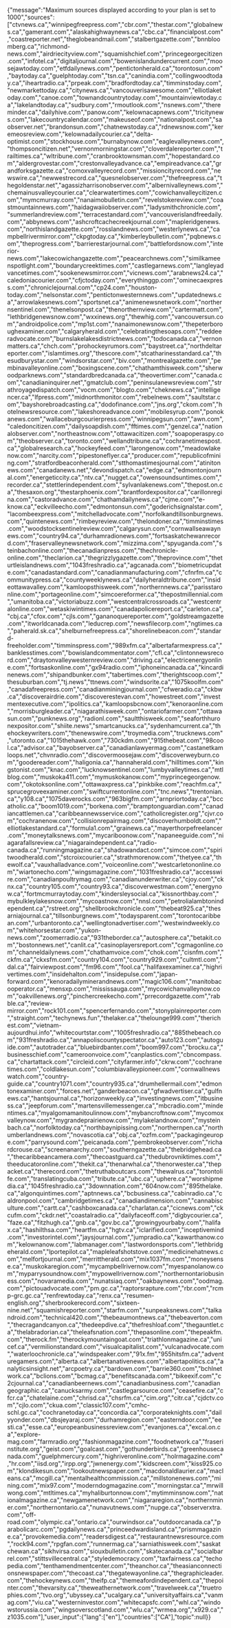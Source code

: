 {"message":"Maximum sources displayed according to your plan is set to 1000","sources":["ctvnews.ca","winnipegfreepress.com","cbr.com","thestar.com","globalnews.ca","gamerant.com","alaskahighwaynews.ca","cbc.ca","financialpost.com","coastreporter.net","theglobeandmail.com","stalbertgazette.com","bnnbloomberg.ca","richmond-news.com","airdriecityview.com","squamishchief.com","princegeorgecitizen.com","infotel.ca","digitaljournal.com","bowenislandundercurrent.com","moosejawtoday.com","etfdailynews.com","pentictonherald.ca","torontosun.com","baytoday.ca","guelphtoday.com","tsn.ca","canindia.com","collingwoodtoday.ca","iheartradio.ca","prpeak.com","bradfordtoday.ca","timminstoday.com","newmarkettoday.ca","citynews.ca","vancouverisawesome.com","elliotlaketoday.com","canoe.com","townandcountrytoday.com","mountainviewtoday.ca","lakelandtoday.ca","sudbury.com","rmoutlook.com","nsnews.com","thereminder.ca","dailyhive.com","panow.com","kelownacapnews.com","tricitynews.com","lakecountrycalendar.com","makeuseof.com","nationalpost.com","saobserver.net","brandonsun.com","chatnewstoday.ca","rdnewsnow.com","keremeosreview.com","kelownadailycourier.ca","delta-optimist.com","stockhouse.com","burnabynow.com","eaglevalleynews.com","thompsoncitizen.net","vernonmorningstar.com","cloverdalereporter.com","trailtimes.ca","wltribune.com","cranbrooktownsman.com","hopestandard.com","aldergrovestar.com","crestonvalleyadvance.ca","empireadvance.ca","grandforksgazette.ca","comoxvalleyrecord.com","missioncityrecord.com","newswire.ca","newwestrecord.ca","quesnelobserver.com","thefreepress.ca","thegoldenstar.net","agassizharrisonobserver.com","albernivalleynews.com","chemainusvalleycourier.ca","clearwatertimes.com","cowichanvalleycitizen.com","mymcmurray.com","nanaimobulletin.com","revelstokereview.com","coastmountainnews.com","haidagwaiiobserver.com","ladysmithchronicle.com","summerlandreview.com","terracestandard.com","vancouverislandfreedaily.com","abbynews.com","ashcroftcachecreekjournal.com","mapleridgenews.com","northislandgazette.com","rosslandnews.com","westerlynews.ca","campbellrivermirror.com","ckpgtoday.ca","kimberleybulletin.com","pqbnews.com","theprogress.com","barrierestarjournal.com","battlefordsnow.com","interior-news.com","lakecowichangazette.com","peacearchnews.com","similkameenspotlight.com","boundarycreektimes.com","castlegarnews.com","langleyadvancetimes.com","sookenewsmirror.com","vicnews.com","arabnews24.ca","caledoniacourier.com","cfjctoday.com","everythinggp.com","ominecaexpress.com","chroniclejournal.com","cp24.com","houston-today.com","nelsonstar.com","pentictonwesternnews.com","updatednews.ca","arrowlakesnews.com","sportsnet.ca","animenewsnetwork.com","northernsentinel.com","thenelsonpost.ca","thenorthernview.com","cartermatt.com","lethbridgenewsnow.com","wxxinews.org","thewhig.com","vancouversun.com","androidpolice.com","mp1st.com","nanaimonewsnow.com","thepeterboroughexaminer.com","calgaryherald.com","celebratingthesoaps.com","reddeeradvocate.com","burnslakelakesdistrictnews.com","todocanada.ca","vernonmatters.ca","chch.com","prohockeyrumors.com","baystreet.ca","northdeltareporter.com","islamtimes.org","thescore.com","stcatharinesstandard.ca","thesudburystar.com","windsorstar.com","biv.com","montrealgazette.com","pembinavalleyonline.com","boxingscene.com","chathamthisweek.com","sherwoodparknews.com","standardbredcanada.ca","theovertimer.com","canada.com","canadianinquirer.net","gmatclub.com","peninsulanewsreview.com","strathroyagedispatch.com","vocm.com","blogto.com","cheknews.ca","intelligencer.ca","lfpress.com","midnorthmonitor.com","rebelnews.com","saultstar.com","bayshorebroadcasting.ca","dodofinance.com","jns.org","ckom.com","hotelnewsresource.com","lakeshoreadvance.com","mobilesyrup.com","ponokanews.com","wallaceburgcourierpress.com","winnipegsun.com","awn.com","caledoncitizen.com","dailysoapdish.com","fftimes.com","genzel.ca","nationalobserver.com","northeastnow.com","ottawacitizen.com","soapoperaspy.com","theobserver.ca","toronto.com","wellandtribune.ca","cochranetimespost.ca","globalresearch.ca","hockeyfeed.com","larongenow.com","meadowlakenow.com","narcity.com","pipestoneflyer.ca","producer.com","republicofmining.com","stratfordbeaconherald.com","stthomastimesjournal.com","atinitonews.com","canadanews.net","devondispatch.ca","edge.ca","edmontonjournal.com","energeticcity.ca","ntv.ca","nugget.ca","owensoundsuntimes.com","recorder.ca","stettlerindependent.com","sylvanlakenews.com","thepost.on.ca","thesaxon.org","thestarphoenix.com","brantfordexpositor.ca","carillonregina.com","castoradvance.com","chathamdailynews.ca","cjme.com","e-know.ca","eckvilleecho.com","edmontonsun.com","goderichsignalstar.com","lacombeexpress.com","mitchelladvocate.com","norfolkandtillsonburgnews.com","quintenews.com","rimbeyreview.com","thelondoner.ca","timminstimes.com","woodstocksentinelreview.com","calgarysun.com","cornwallseawaynews.com","country94.ca","durhamradionews.com","fortsaskatchewanrecord.com","fraservalleynewsnetwork.com","mizzima.com","spyuganda.com","steinbachonline.com","thecanadianpress.com","thechronicle-online.com","theclarion.ca","thegrizzlygazette.com","theprovince.com","theturtleislandnews.com","1043freshradio.ca","agcanada.com","biometricupdate.com","canadastandard.com","canadianmanufacturing.com","cfnrfm.ca","communitypress.ca","countyweeklynews.ca","dailyheraldtribune.com","insideottawavalley.com","kamloopsthisweek.com","northernnews.ca","parisstaronline.com","portageonline.com","simcoereformer.ca","thepostmillennial.com","umanitoba.ca","victoriabuzz.com","westcentralcrossroads.ca","westcentralonline.com","wetaskiwintimes.com","canadapolicereport.ca","carleton.ca","cbj.ca","cfox.com","cjls.com","gananoquereporter.com","goldstreamgazette.com","itworldcanada.com","leducrep.com","newsfilecorp.com","ngtimes.ca","paherald.sk.ca","shelburnefreepress.ca","shorelinebeacon.com","standard-freeholder.com","timminspress.com","989xfm.ca","albertafarmexpress.ca","banklesstimes.com","bowislandcommentator.com","cfl.ca","clintonnewsrecord.com","draytonvalleywesternreview.com","driving.ca","electricenergyonline.com","fortsaskonline.com","gx94radio.com","iphoneincanada.ca","kincardinenews.com","shipandbunker.com","tabertimes.com","therightscoop.com","thesuburban.com","tj.news","ttnews.com","windsorite.ca","1075koolfm.com","canadafreepress.com","canadianminingjournal.com","cfweradio.ca","ckbw.ca","discoverairdrie.com","discoverestevan.com","howestreet.com","investmentexecutive.com","ipolitics.ca","kamloopsbcnow.com","kenoraonline.com","morrisburgleader.ca","niagarathisweek.com","ontariofarmer.com","ottawasun.com","punknews.org","radionl.com","saultthisweek.com","seaforthhuronexpositor.com","shiite.news","smartcanucks.ca","sydenhamcurrent.ca","thehockeywriters.com","thenewswire.com","troymedia.com","trucknews.com","utoronto.ca","1015thehawk.com","730ckdm.com","915thebeat.com","98cool.ca","advisor.ca","bayobserver.ca","canadianlawyermag.com","castanetkamloops.net","chvnradio.com","discovermoosejaw.com","discoverweyburn.com","goodereader.com","haligonia.ca","hannaherald.com","hilltimes.com","kingstonist.com","knac.com","lucknowsentinel.com","lumbyvalleytimes.ca","mtlblog.com","muskoka411.com","mymuskokanow.com","myprincegeorgenow.com","okotoksonline.com","ottawaxpress.ca","pinkbike.com","reachfm.ca","sprucegroveexaminer.com","swiftcurrentonline.com","tnc.news","trentonian.ca","y108.ca","1075daverocks.com","963bigfm.com","arnpriortoday.ca","bccatholic.ca","boom1019.com","borkena.com","bramptonguardian.com","canadiancattlemen.ca","caribbeannewsservice.com","catholicregister.org","cjvr.com","cochranenow.com","collisionrepairmag.com","discoverhumboldt.com","elliotlakestandard.ca","formula1.com","grainews.ca","mayerthorpefreelancer.com","moneytalksnews.com","mycariboonow.com","napaneeguide.com","niagarafallsreview.ca","niagaraindependent.ca","radio-canada.ca","runningmagazine.ca","shadowandact.com","simcoe.com","spiritwoodherald.com","stcroixcourier.ca","strathmorenow.com","thetyee.ca","thewolf.ca","vauxhalladvance.com","voiceonline.com","westcarletononline.com","wiartonecho.com","wingsmagazine.com","1031freshradio.ca","accesswire.com","canadianpoultrymag.com","canadianunderwriter.ca","cjoy.com","cknx.ca","country105.com","country93.ca","discoverwestman.com","energynow.ca","fortmcmurraytoday.com","kindersleysocial.ca","kissnorthbay.com","mybulkleylakesnow.com","mycoastnow.com","nnsl.com","petrolialambtonindependent.ca","rstreet.org","shellbrookchronicle.com","thebeat925.ca","thesarniajournal.ca","tillsonburgnews.com","todaysparent.com","torontocaribbean.com","urbantoronto.ca","wellingtonadvertiser.com","westwindweekly.com","whitehorsestar.com","yukon-news.com","zoomerradio.ca","931theborder.ca","autosphere.ca","betakit.com","bostonnews.net","canlit.ca","casinoplayersreport.com","cgmagonline.com","channeldailynews.com","chathamvoice.com","chok.com","cisnfm.com","ckfm.ca","ckxsfm.com","country104.com","country929.com","cultmtl.com","dal.ca","fairviewpost.com","fm96.com","fool.ca","halifaxexaminer.ca","highrivertimes.com","insidehalton.com","insidepulse.com","japan-forward.com","kenoradailyminerandnews.com","magic106.com","manitobacooperator.ca","mensxp.com","mississauga.com","mycowichanvalleynow.com","oakvillenews.org","pinchercreekecho.com","prrecordgazette.com","rabble.ca","review-mirror.com","rock101.com","spencerfernando.com","stonyplainreporter.com","straight.com","techynews.fun","thelaker.ca","thelounge999.com","therichest.com","vietnam-aujourdhui.info","whitecourtstar.com","1005freshradio.ca","885thebeach.com","931freshradio.ca","annapoliscountyspectator.ca","auto123.com","autoguide.com","autotrader.ca","bluebirdbanter.com","boom997.com","brocku.ca","businesschief.com","cameroonvoice.com","canplastics.com","cbncompass.ca","chartattack.com","circleid.com","cityfarmer.info","ckrw.com","cochranetimes.com","coldlakesun.com","columbiavalleypioneer.com","cornwallnewswatch.com","country-guide.ca","country1071.com","country935.ca","drumhellermail.com","edmontonexaminer.com","forces.net","ganderbeacon.ca","gfwadvertiser.ca","gulfnews.ca","hantsjournal.ca","horizonweekly.ca","investingnews.com","itbusiness.ca","jeepforum.com","martensvillemessenger.ca","mbcradio.com","mindentimes.ca","myalgomamanitoulinnow.com","mybancroftnow.com","mycomoxvalleynow.com","mygrandeprairienow.com","mylakelandnow.com","mysteinbach.ca","norfolktoday.ca","northbaynipissing.com","northernpen.ca","northumberlandnews.com","novascotia.ca","obj.ca","ozfm.com","packagingeurope.com","parrysound.com","peicanada.com","pembrokeobserver.com","richardcrouse.ca","screenanarchy.com","southerngazette.ca","thebridgehead.ca","thecaribbeancamera.com","thecoastguard.ca","thedubrovniktimes.com","theeducatoronline.com","thekit.ca","thenarwhal.ca","thenorwester.ca","thepacket.ca","therecord.com","thetruthaboutcars.com","thewalrus.ca","torontolife.com","translatingcuba.com","tribute.ca","ubc.ca","uphere.ca","worshipmedia.ca","1045freshradio.ca","3downnation.com","604now.com","895thelake.ca","algonquintimes.com","aptnnews.ca","bcbusiness.ca","cabinradio.ca","caldronpool.com","cambridgetimes.ca","canadiandimension.com","cannabisculture.com","cartt.ca","cashboxcanada.ca","charlatan.ca","cicnews.com","ckcufm.com","ckdr.net","coastalradio.ca","dailyfaceoff.com","digbycourier.ca","faze.ca","fitzhugh.ca","gnb.ca","gov.bc.ca","growingyourbaby.com","halifax.ca","hashilthsa.com","heartfm.ca","hgtv.ca","iclarified.com","inceptivemind.com","investorintel.com","jaysjournal.com","jumpradio.ca","kawarthanow.com","kelownanow.com","labmanager.com","lastwordonsports.com","lethbridgeherald.com","lportepilot.ca","mapleleafshotstove.com","medicinehatnews.com","melfortjournal.com","merrittherald.com","mix1037fm.com","moneysense.ca","muskokaregion.com","mycampbellrivernow.com","myespanolanow.com","myparrysoundnow.com","mypowellrivernow.com","northernontariobusiness.com","novaramedia.com","nunatsiaq.com","oakbaynews.com","oodmag.com","pictouadvocate.com","pm.gc.ca","raptorsrapture.com","rbr.com","rcmp-grc.gc.ca","renfrewtoday.ca","renx.ca","resumen-english.org","sherbrookerecord.com","sixteen-nine.net","squamishreporter.com","starfm.com","sunpeaksnews.com","talkandroid.com","technical420.com","thebeaumontnews.ca","thebeaverton.com","thecragandcanyon.ca","thedeepdive.ca","thefreshloaf.com","thegauntlet.ca","thelabradorian.ca","theleafsnation.com","thepasonline.com","thepeakfm.com","therock.fm","therockymountaingoat.com","triathlonmagazine.ca","unicef.ca","vermilionstandard.com","visualcapitalist.com","vulcanadvocate.com","waterloochronicle.ca","windspeaker.com","91x.fm","955hitsfm.ca","adventuregamers.com","alberta.ca","albertanativenews.com","albertapolitics.ca","analyticsinsight.net","arcpoetry.ca","bardown.com","barrie360.com","bchlnetwork.ca","bclions.com","bcmag.ca","benefitscanada.com","bikeexif.com","c2cjournal.ca","canadianbeernews.com","canadianbusiness.com","canadiangeographic.ca","canucksarmy.com","castlegarsource.com","ceasefire.ca","cfcr.ca","chatelaine.com","chrisd.ca","chsrfm.ca","cim.org","citr.ca","cjdctv.com","cjlo.com","ckua.com","classic107.com","cmhc-schl.gc.ca","cochranetoday.ca","concordia.ca","corporateknights.com","dailyyonder.com","dbsjeyaraj.com","durhamregion.com","easterndoor.com","eesti.ca","esse.ca","europeanbusinessreview.com","evanjones.ca","excal.on.ca","explore-mag.com","farmradio.org","fashionmagazine.com","foodnetwork.ca","fraserinstitute.org","geist.com","goalcast.com","gothunderbirds.ca","greenhousecanada.com","guelphmercury.com","highriveronline.com","holrmagazine.com","hr.com","iisd.org","irpp.org","jwnenergy.com","kidscreen.com","kiss925.com","klondikesun.com","lookoutnewspaper.com","macdonaldlaurier.ca","macleans.ca","mcgill.ca","mentalhealthcommission.ca","millstonenews.com","mining.com","mix97.com","moderndogmagazine.com","morningstar.ca","mrwillwong.com","mtltimes.ca","myhaliburtonnow.com","mytimminsnow.com","nationalmagazine.ca","newgamenetwork.com","niagararegion.ca","northernminer.com","northernontario.ca","nunavutnews.com","nupge.ca","observerxtra.com","off-road.com","olympic.ca","ontario.ca","ourwindsor.ca","outdoorcanada.ca","parabolicarc.com","pgdailynews.ca","princeedwardisland.ca","prismmagazine.ca","provokemedia.com","readersdigest.ca","restaurantnewsresource.com","rock94.com","rpgfan.com","runnermag.ca","sarniathisweek.com","saskatchewan.ca","sikhvirsa.com","siouxbulletin.com","skatecanada.ca","socialbarrel.com","stittsvillecentral.ca","styledemocracy.com","taxfairness.ca","techopedia.com","tenthamendmentcenter.com","theanchor.ca","theasianconnectionsnewspaper.com","thecoast.ca","thegatewayonline.ca","thegraphicleader.com","thehockeynews.com","theifp.ca","themeafordindependent.ca","thepointer.com","thevarsity.ca","theweathernetwork.com","travelweek.ca","truetrophies.com","tvo.org","ubyssey.ca","ucalgary.ca","universityaffairs.ca","vanmag.com","viu.ca","westerninvestor.com","whitecapsfc.com","whl.ca","windowstorussia.com","wingsoverscotland.com","wlu.ca","wrmea.org","x929.ca","z1035.com"],"user_input":{"lang":["en"],"countries":["CA"],"topic":null}}